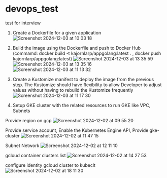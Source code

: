 # devops_test
test for interview
1. Create a Dockerfile for a given application
![Screenshot 2024-12-03 at 10 03 18](https://github.com/user-attachments/assets/618d511d-89c4-43a2-baa5-bc9897fdc417)

2. Build the image using the Dockerfile and push to Docker Hub (commamd: docker build -t kajornlarp/appgolang:latest . , docker push kajornlarp/appgolang:latest)
![Screenshot 2024-12-03 at 13 35 59](https://github.com/user-attachments/assets/25cdde68-e423-4442-b3e3-c21cd8932719)
![Screenshot 2024-12-03 at 13 35 16](https://github.com/user-attachments/assets/042138bd-ffdf-4f7d-895c-42af9154c6a0)
![Screenshot 2024-12-03 at 11 13 32](https://github.com/user-attachments/assets/ef73e92d-085c-4441-9bb9-60f13d895231)

4. Create a Kustomize manifest to deploy the image from the previous step. The Kustomize should have flexibility to allow Developer to adjust values without having to rebuild the Kustomize frequently
![Screenshot 2024-12-03 at 11 17 30](https://github.com/user-attachments/assets/4f2f864b-16f0-46ad-903d-12e275b3d105)

5. Setup GKE cluster with the related resources to run GKE like VPC, Subnets

Provide region on gcp
![Screenshot 2024-12-02 at 09 55 20](https://github.com/user-attachments/assets/c74645c5-f70b-479d-af67-3ec650711b12)

Provide service account, Enable the Kubernetes Engine API, Provide gke-cluster
![Screenshot 2024-12-02 at 11 47 15](https://github.com/user-attachments/assets/213b20cc-50f1-4063-b1bf-c41876be5a1d)

Subnet Network
![Screenshot 2024-12-02 at 12 11 10](https://github.com/user-attachments/assets/10c3e5c2-b6a5-41c0-b5bd-7ac6eb862b68)

gcloud container clusters list
![Screenshot 2024-12-02 at 14 27 53](https://github.com/user-attachments/assets/dce00457-b1f2-421a-bd19-adcd8e70f480)

configure identity gcloud cluster to kubeclt 
![Screenshot 2024-12-02 at 18 11 30](https://github.com/user-attachments/assets/46b9a120-7265-4ee4-b74b-1dad33a2aef8)
